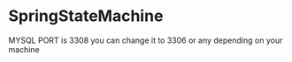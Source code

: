 # SpringStateMachine

MYSQL PORT is 3308 you can change it to 3306 or any depending on your machine

